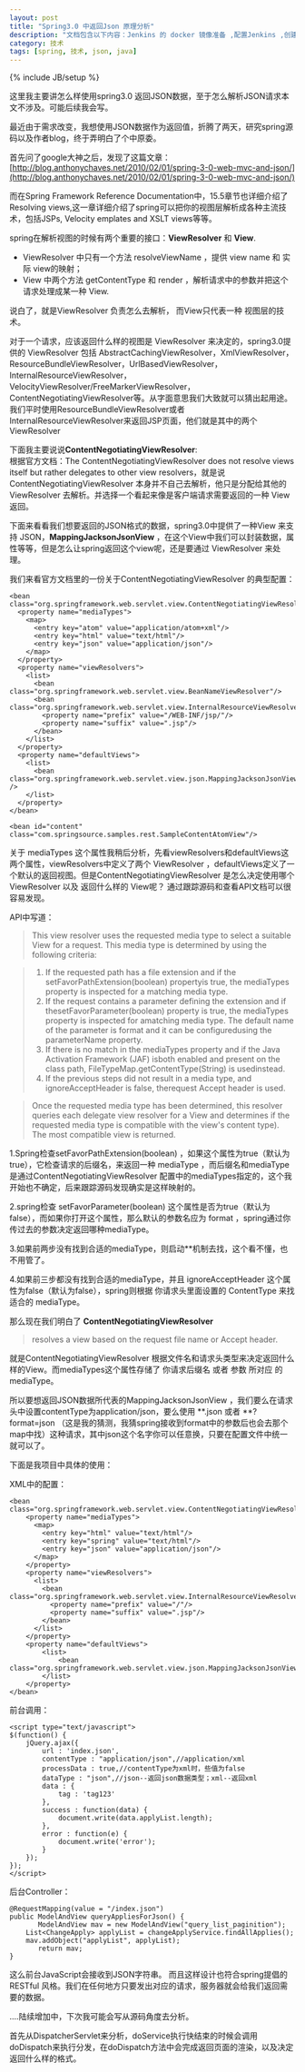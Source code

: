 ```yaml
---
layout: post
title: "Spring3.0 中返回Json 原理分析"
description: "文档包含以下内容：Jenkins 的 docker 镜像准备 ,配置Jenkins ,创建持续集成任务 ,启动脚本编写 ,持续集成 ,后话"
category: 技术
tags: [spring, 技术, json, java]
---
```

{% include JB/setup %}

这里我主要讲怎么样使用spring3.0 返回JSON数据，至于怎么解析JSON请求本文不涉及。可能后续我会写。

最近由于需求改变，我想使用JSON数据作为返回值，折腾了两天，研究spring源码以及作者blog，终于弄明白了个中原委。

首先问了google大神之后，发现了这篇文章：[http://blog.anthonychaves.net/2010/02/01/spring-3-0-web-mvc-and-json/](http://blog.anthonychaves.net/2010/02/01/spring-3-0-web-mvc-and-json/)

而在Spring Framework Reference Documentation中，15.5章节也详细介绍了Resolving views,这一章详细介绍了spring可以把你的视图层解析成各种主流技术，包括JSPs, Velocity emplates and XSLT views等等。

spring在解析视图的时候有两个重要的接口：**ViewResolver** 和 **View**.   

* ViewResolver 中只有一个方法 resolveViewName ，提供 view name 和 实际 view的映射；   
* View 中两个方法 getContentType 和 render ，解析请求中的参数并把这个请求处理成某一种 View.

说白了，就是ViewResolver 负责怎么去解析， 而View只代表一种 视图层的技术。

对于一个请求，应该返回什么样的视图是 ViewResolver 来决定的，spring3.0提供的 ViewResolver 包括 AbstractCachingViewResolver，XmlViewResolver，ResourceBundleViewResolver，UrlBasedViewResolver，InternalResourceViewResolver，VelocityViewResolver/FreeMarkerViewResolver，ContentNegotiatingViewResolver等。从字面意思我们大致就可以猜出起用途。
我们平时使用ResourceBundleViewResolver或者InternalResourceViewResolver来返回JSP页面，他们就是其中的两个 ViewResolver    
   

下面我主要说说**ContentNegotiatingViewResolver**:    
根据官方文档：The ContentNegotiatingViewResolver does not resolve views itself but rather delegates to other view resolvers，就是说ContentNegotiatingViewResolver 本身并不自己去解析，他只是分配给其他的ViewResolver 去解析。并选择一个看起来像是客户端请求需要返回的一种  View  返回。


下面来看看我们想要返回的JSON格式的数据，spring3.0中提供了一种View 来支持 JSON，**MappingJacksonJsonView**  ，在这个View中我们可以封装数据，属性等等，但是怎么让spring返回这个view呢，还是要通过 ViewResolver 来处理。


我们来看官方文档里的一份关于ContentNegotiatingViewResolver  的典型配置：

```
<bean class="org.springframework.web.servlet.view.ContentNegotiatingViewResolver">  
  <property name="mediaTypes">  
    <map>  
      <entry key="atom" value="application/atom+xml"/>  
      <entry key="html" value="text/html"/>  
      <entry key="json" value="application/json"/>  
    </map>  
  </property>  
  <property name="viewResolvers">  
    <list>  
      <bean class="org.springframework.web.servlet.view.BeanNameViewResolver"/>  
      <bean class="org.springframework.web.servlet.view.InternalResourceViewResolver">  
        <property name="prefix" value="/WEB-INF/jsp/"/>  
        <property name="suffix" value=".jsp"/>  
      </bean>  
    </list>  
  </property>  
  <property name="defaultViews">  
    <list>  
      <bean class="org.springframework.web.servlet.view.json.MappingJacksonJsonView" />  
    </list>  
  </property>  
</bean>  
  
<bean id="content" class="com.springsource.samples.rest.SampleContentAtomView"/>  
```

关于 mediaTypes 这个属性我稍后分析，先看viewResolvers和defaultViews这两个属性，viewResolvers中定义了两个 ViewResolver ，defaultViews定义了一个默认的返回视图。但是ContentNegotiatingViewResolver  是怎么决定使用哪个ViewResolver 以及 返回什么样的 View呢？ 通过跟踪源码和查看API文档可以很容易发现。
 
API中写道：

> This view resolver uses the requested media type to select a suitable View for a request. This media type is determined by using the following criteria:  

> 1. If the requested path has a file extension and if the setFavorPathExtension(boolean) propertyis true, the mediaTypes property is inspected for a matching media type.  
> 2. If the request contains a parameter defining the extension and if thesetFavorParameter(boolean) property is true, the mediaTypes property is inspected for amatching media type. The default name of the parameter is  format and it can be configuredusing the parameterName property.  
> 3. If there is no match in the mediaTypes property and if the Java Activation Framework (JAF) isboth enabled and present on the class path, FileTypeMap.getContentType(String) is usedinstead.   
> 4. If the previous steps did not result in a media type, and ignoreAcceptHeader is false, therequest Accept header is used.  

> Once the requested media type has been determined, this resolver queries each delegate view resolver for a View and determines if the requested media type is compatible with the view's content type). The most compatible view is returned.   


1.Spring检查setFavorPathExtension(boolean) ，如果这个属性为true（默认为true），它检查请求的后缀名，来返回一种 mediaType ，而后缀名和mediaType是通过ContentNegotiatingViewResolver 配置中的mediaTypes指定的，这个我开始也不确定，后来跟踪源码发现确实是这样映射的。
 
2.spring检查 setFavorParameter(boolean) 这个属性是否为true（默认为false），而如果你打开这个属性，那么默认的参数名应为 format ，spring通过你传过去的参数决定返回哪种mediaType。
 
3.如果前两步没有找到合适的mediaType，则启动**机制去找，这个看不懂，也不用管了。
 
4.如果前三步都没有找到合适的mediaType，并且 ignoreAcceptHeader 这个属性为false（默认为false），spring则根据  你请求头里面设置的  ContentType 来找适合的 mediaType。
 
那么现在我们明白了 **ContentNegotiatingViewResolver**   

> resolves a view based on the request file name or Accept header.   

就是ContentNegotiatingViewResolver  根据文件名和请求头类型来决定返回什么样的View。而mediaTypes这个属性存储了 你请求后缀名 或者 参数 所对应 的mediaType。
 
所以要想返回JSON数据所代表的MappingJacksonJsonView   ，我们要么在请求头中设置contentType为application/json，要么使用 **.json   或者  **?format=json （这是我的猜测，我猜spring接收到format中的参数后也会去那个map中找）这种请求，其中json这个名字你可以任意换，只要在配置文件中统一就可以了。
 
下面是我项目中具体的使用：
 
XML中的配置：

```
<bean class="org.springframework.web.servlet.view.ContentNegotiatingViewResolver">    
    <property name="mediaTypes">    
      <map>    
        <entry key="html" value="text/html"/>    
        <entry key="spring" value="text/html"/>  
        <entry key="json" value="application/json"/>    
      </map>    
    </property>  
    <property name="viewResolvers">    
      <list>  
        <bean class="org.springframework.web.servlet.view.InternalResourceViewResolver">    
          <property name="prefix" value="/"/>  
          <property name="suffix" value=".jsp"/>  
        </bean>  
      </list>  
    </property>  
    <property name="defaultViews">  
        <list>  
            <bean class="org.springframework.web.servlet.view.json.MappingJacksonJsonView"/>  
        </list>  
    </property>  
</bean>  
```
 
前台调用：

```
<script type="text/javascript">  
$(function() {  
    jQuery.ajax({  
        url : 'index.json',  
        contentType : "application/json",//application/xml  
        processData : true,//contentType为xml时，些值为false  
        dataType : "json",//json--返回json数据类型；xml--返回xml  
        data : {  
            tag : 'tag123'  
        },  
        success : function(data) {  
            document.write(data.applyList.length);  
        },  
        error : function(e) {  
            document.write('error');  
        }  
    });  
});  
</script>  
```

后台Controller：
 
```
@RequestMapping(value = "/index.json")  
public ModelAndView queryAppliesForJson() {  
       ModelAndView mav = new ModelAndView("query_list_paginition");  
    List<ChangeApply> applyList = changeApplyService.findAllApplies();  
    mav.addObject("applyList", applyList);  
       return mav;  
}  
```
 
这么前台JavaScript会接收到JSON字符串。 而且这样设计也符合spring提倡的 RESTful 风格。我们在任何地方只要发出对应的请求，服务器就会给我们返回需要的数据。
 
....陆续增加中，下次我可能会写从源码角度去分析。

首先从DispatcherServlet来分析，doService执行快结束的时候会调用doDispatch来执行分发，在doDispatch方法中会完成返回页面的渲染，以及决定返回什么样的格式。